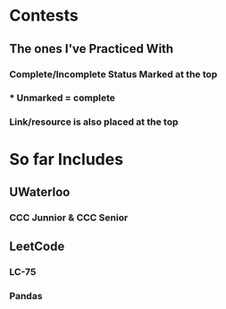 # Contests

## The ones I've Practiced With

### Complete/Incomplete Status Marked at the top

### * Unmarked = complete

### Link/resource is also placed at the top

# So far Includes

## UWaterloo

### CCC Junnior & CCC Senior 

## LeetCode

### LC-75

### Pandas

